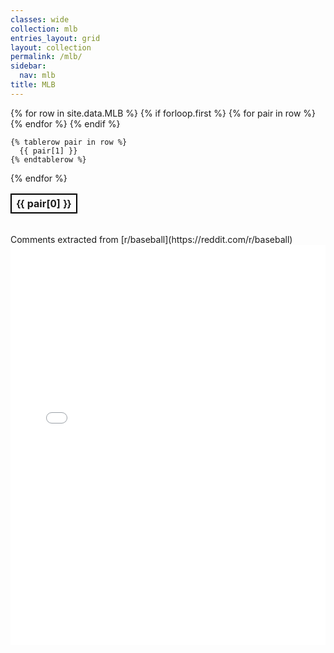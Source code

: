 ```yaml
---
classes: wide
collection: mlb
entries_layout: grid
layout: collection
permalink: /mlb/
sidebar:
  nav: mlb
title: MLB
---
```


<style>
	th{
	    border:2px solid #000000;
	}

	td{
	    border:1px solid #000000;
	}
</style>

<script src="https://www.kryogenix.org/code/browser/sorttable/sorttable.js"></script>

<table class="sortable">
  {% for row in site.data.MLB %}
    {% if forloop.first %}
    <tr>
      {% for pair in row %}
        <th class="sorttable_numeric">{{ pair[0] }}</th>
      {% endfor %}
    </tr>
    {% endif %}

    {% tablerow pair in row %}
      {{ pair[1] }}
    {% endtablerow %}
  {% endfor %}
</table>
<br>
Comments extracted from [r/baseball](https://reddit.com/r/baseball)
<iframe id="igraph" scrolling="no" style="border:none;" seamless="seamless" src="/plots/MLB/MLB.html" height="640" width="100%"></iframe>
